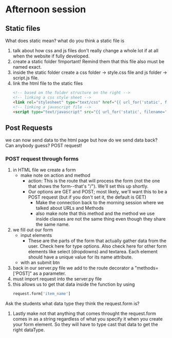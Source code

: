 <link rel="stylesheet" href="../../../../md-framework.css">

# Afternoon session

## Static files
<span class="question">What does static mean? what do you think a static file is</span>

1. talk about how css and js files don't really change a whole lot if at all when the website if fully developed. 
1. create a static folder <span class="important">!Important!</span> Remind them that this file also must be named exact. 
1. inside the static folder create a css folder -> style.css file and js folder -> script.js file. 
1. link the html file to the static files 
    ```HTML
    <!-- based on the folder structure on the right -->
    <!-- linking a css style sheet -->
    <link rel="stylesheet" type="text/css" href="{{ url_for('static', filename='css/my_style.css') }}">
    <!-- linking a javascript file -->
    <script type="text/javascript" src="{{ url_for('static', filename='js/my_script.js') }}"></script>
    ```

## Post Requests
we can now send data to the html page but how do we send data back? <span class="question">Can anybody guess?</span>
<span class="answer">POST request!</span>
### POST request through forms

1. in HTML file we create a form
    - make note on action and method
        - action: This is the route that will process the form (not the one that shows the form--that's "/"). We'll set this up shortly.
        - Our options are GET and POST; most likely, we'll want this to be a POST request (but if you don't set it, the default is GET)
            - Make the connection back to the morning session where we talked about URLs and Methods
            - also make note that this method and the method we use inside classes are not the same thing even though they share the same name. 
1. we fill out our form
    - input elements 
        - These are the parts of the form that actually gather data from the user. Check here for type options. Also check here for other form elements like select (dropdowns) and textarea. Each element should have a unique value for its name attribute. 
    - with an submit btn
1. back in our server.py file we add to the route decorator a "methods=['POST]" as a parameter. 
1. must import request into the server.py file 
1. this allows us to get that data inside the function by using 
    ```py
    request.form['item_name']
    ```
<span class="question">Ask the students what data type they think the request.form is? </span>

1. Lastly make not that anything that comes throught the request.form comes in as a string regardless of what you specify it when you create your form element. So they will have to type cast that data to get the right dataType.